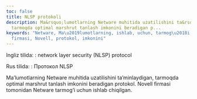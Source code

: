 ```yaml
---
toc: false
title: NLSP protokoli
description: Ma&rsquo;lumotlarning Netware muhitida uzatilishini ta&rsquo;minlaydigan,
  tarmoqda optimal marshrut tanlash imkonini beradigan p...
keywords: "Netware, Ma\u2019lumotlarning, ishlab, uchun, tarmog\u2018i, tomonidan,
  firmasi, Novell, protokol, imkonini"
---
```


Ingliz tilida:
:   network layer security (NLSP) protocol

Rus tilida:
:   Протокол NLSP

Ma’lumotlarning Netware muhitida uzatilishini ta’minlaydigan, tarmoqda optimal marshrut tanlash imkonini beradigan protokol. Novell firmasi tomonidan Netware tarmog‘i uchun ishlab chiqilgan.
